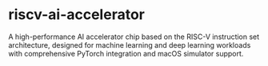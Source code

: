 # riscv-ai-accelerator
A high-performance AI accelerator chip based on the RISC-V instruction set architecture, designed for machine learning and deep learning workloads with comprehensive PyTorch integration and macOS simulator support.
